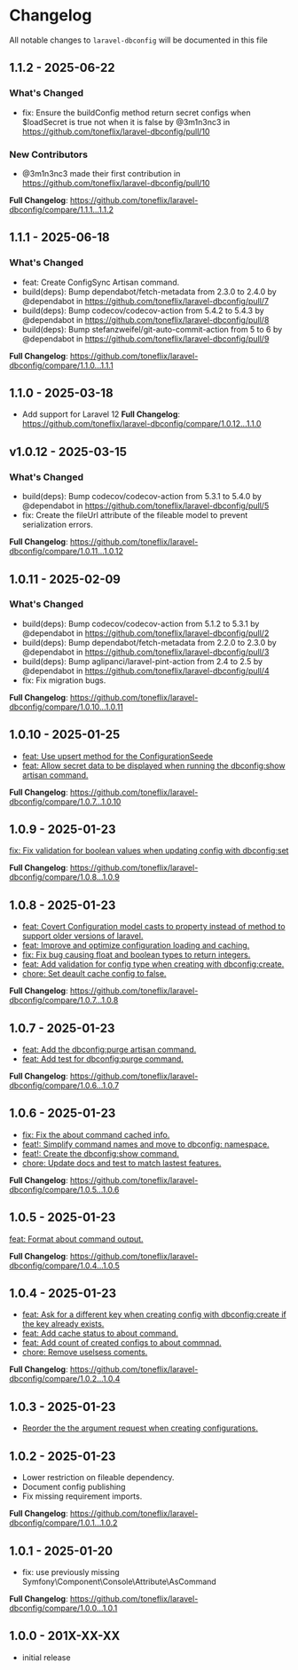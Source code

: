 # Changelog

All notable changes to `laravel-dbconfig` will be documented in this file

## 1.1.2 - 2025-06-22

### What's Changed

* fix: Ensure the buildConfig method return secret configs when $loadSecret is true not when it is false by @3m1n3nc3 in https://github.com/toneflix/laravel-dbconfig/pull/10

### New Contributors

* @3m1n3nc3 made their first contribution in https://github.com/toneflix/laravel-dbconfig/pull/10

**Full Changelog**: https://github.com/toneflix/laravel-dbconfig/compare/1.1.1...1.1.2

## 1.1.1 - 2025-06-18

### What's Changed

* feat: Create ConfigSync Artisan command.
* build(deps): Bump dependabot/fetch-metadata from 2.3.0 to 2.4.0 by @dependabot in https://github.com/toneflix/laravel-dbconfig/pull/7
* build(deps): Bump codecov/codecov-action from 5.4.2 to 5.4.3 by @dependabot in https://github.com/toneflix/laravel-dbconfig/pull/8
* build(deps): Bump stefanzweifel/git-auto-commit-action from 5 to 6 by @dependabot in https://github.com/toneflix/laravel-dbconfig/pull/9

**Full Changelog**: https://github.com/toneflix/laravel-dbconfig/compare/1.1.0...1.1.1

## 1.1.0 - 2025-03-18

* Add support for Laravel 12
  **Full Changelog**: https://github.com/toneflix/laravel-dbconfig/compare/1.0.12...1.1.0

## v1.0.12 - 2025-03-15

### What's Changed

* build(deps): Bump codecov/codecov-action from 5.3.1 to 5.4.0 by @dependabot in https://github.com/toneflix/laravel-dbconfig/pull/5
* fix: Create the fileUrl attribute of the fileable model to prevent serialization errors.

**Full Changelog**: https://github.com/toneflix/laravel-dbconfig/compare/1.0.11...1.0.12

## 1.0.11 - 2025-02-09

### What's Changed

* build(deps): Bump codecov/codecov-action from 5.1.2 to 5.3.1 by @dependabot in https://github.com/toneflix/laravel-dbconfig/pull/2
* build(deps): Bump dependabot/fetch-metadata from 2.2.0 to 2.3.0 by @dependabot in https://github.com/toneflix/laravel-dbconfig/pull/3
* build(deps): Bump aglipanci/laravel-pint-action from 2.4 to 2.5 by @dependabot in https://github.com/toneflix/laravel-dbconfig/pull/4
* fix: Fix migration bugs.

**Full Changelog**: https://github.com/toneflix/laravel-dbconfig/compare/1.0.10...1.0.11

## 1.0.10 - 2025-01-25

- [feat: Use upsert method for the ConfigurationSeede](https://github.com/toneflix/laravel-dbconfig/commit/fc150633fac097e143003e85383db501ff89f8ed)
- [feat: Allow secret data to be displayed when running the dbconfig:show artisan command.](https://github.com/toneflix/laravel-dbconfig/commit/c104822126cb96b416b429506766ae0fb10d5c49)

**Full Changelog**: https://github.com/toneflix/laravel-dbconfig/compare/1.0.7...1.0.10

## 1.0.9 - 2025-01-23

[fix: Fix validation for boolean values when updating config with dbconfig:set](https://github.com/toneflix/laravel-dbconfig/commit/7728715d982496af7b638b435c46d06fe30db020)

**Full Changelog**: https://github.com/toneflix/laravel-dbconfig/compare/1.0.8...1.0.9

## 1.0.8 - 2025-01-23

- [feat: Covert Configuration model casts to property instead of method to support older versions of laravel.](https://github.com/toneflix/laravel-dbconfig/commit/efb6db3995b6f916e6bea3d03d7926b2d94db086)
- [feat: Improve and optimize configuration loading and caching.](https://github.com/toneflix/laravel-dbconfig/commit/1fac3b1a2fe88da6342348622b39eb48b79a00f6)
- [fix: Fix bug causing float and boolean types to return integers.](https://github.com/toneflix/laravel-dbconfig/commit/d106f8bba1942a468c809281ebade48014ce8dcb)
- [feat: Add validation for config type when creating with dbconfig:create.](https://github.com/toneflix/laravel-dbconfig/commit/a9cf4affa3594bb8187dbd37942600cca3ea45e4)
- [chore: Set deault cache config to false.](https://github.com/toneflix/laravel-dbconfig/commit/c769d9895d89d294a1ea484f1bc373febd3ddc77)

**Full Changelog**: https://github.com/toneflix/laravel-dbconfig/compare/1.0.7...1.0.8

## 1.0.7 - 2025-01-23

- [feat: Add the dbconfig:purge artisan command.](https://github.com/toneflix/laravel-dbconfig/commit/34f898471cb2ef3c1929d1459ff672e434b6bdc5)
- [feat: Add test for dbconfig:purge command.](https://github.com/toneflix/laravel-dbconfig/commit/ac2d034c2ad076200303d75c1b279db0fff506b4)

**Full Changelog**: https://github.com/toneflix/laravel-dbconfig/compare/1.0.6...1.0.7

## 1.0.6 - 2025-01-23

- [fix: Fix the about command cached info.](https://github.com/toneflix/laravel-dbconfig/commit/5f26b0db465bcdefe4a4cdbfb577b18a838728ec)
- [feat!: Simplify command names and move to dbconfig: namespace.](https://github.com/toneflix/laravel-dbconfig/commit/f2999d589628a83c1836bbacca525c1e5ab282c0)
- [feat!: Create the dbconfig:show command.](https://github.com/toneflix/laravel-dbconfig/commit/f2999d589628a83c1836bbacca525c1e5ab282c0)
- [chore: Update docs and test to match lastest features.](https://github.com/toneflix/laravel-dbconfig/commit/10861f703ff831def1513d7de4803c2217644eed)

**Full Changelog**: https://github.com/toneflix/laravel-dbconfig/compare/1.0.5...1.0.6

## 1.0.5 - 2025-01-23

[feat: Format about command output.](https://github.com/toneflix/laravel-dbconfig/commit/8348967e3a416a0fd656c521680ac6cdf1206648)

**Full Changelog**: https://github.com/toneflix/laravel-dbconfig/compare/1.0.4...1.0.5

## 1.0.4 - 2025-01-23

- [feat: Ask for a different key when creating config with dbconfig:create if the key already exists.](https://github.com/toneflix/laravel-dbconfig/commit/46df9ca706fa689733a381a1a7394f2d4682077e)
- [feat: Add cache status to about command.](https://github.com/toneflix/laravel-dbconfig/commit/3831b9b8caeb4fc3c4cccbf7175f3ebf6f199464)
- [feat: Add count of created configs to about commnad.](https://github.com/toneflix/laravel-dbconfig/commit/e3316ab791998d8924d84202835c8072948acd3a)
- [chore: Remove uselsess coments.](https://github.com/toneflix/laravel-dbconfig/commit/12b90bb48ac9e9e977aba76e76ba24bd2529ced6)

**Full Changelog**: https://github.com/toneflix/laravel-dbconfig/compare/1.0.2...1.0.4

## 1.0.3 - 2025-01-23

- [Reorder the the argument request when creating configurations.](https://github.com/toneflix/laravel-dbconfig/commit/bdee2ee7592db05b64dd45a9bc01221519682409)

## 1.0.2 - 2025-01-23

- Lower restriction on fileable dependency.
- Document config publishing
- Fix missing requirement imports.

**Full Changelog**: https://github.com/toneflix/laravel-dbconfig/compare/1.0.1...1.0.2

## 1.0.1 - 2025-01-20

- fix: use previously missing Symfony\Component\Console\Attribute\AsCommand

**Full Changelog**: https://github.com/toneflix/laravel-dbconfig/compare/1.0.0...1.0.1

## 1.0.0 - 201X-XX-XX

- initial release
